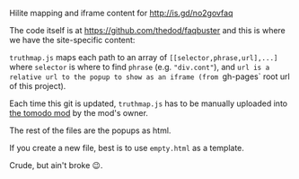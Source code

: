 Hilite mapping and iframe content for http://is.gd/no2govfaq

The code itself is at https://github.com/thedod/faqbuster and this is where we have the site-specific content:

`truthmap.js` maps each path to an array of `[[selector,phrase,url],...]`
where `selector` is where to find `phrase` (e.g. `"div.cont"`), and `url is a relative url to the popup to show as an iframe
(from `gh-pages` root url of this project).

Each time this git is updated, `truthmap.js` has to be manually uploaded into [the tomodo mod](http://tomodo.com/viewsource/1099/) by the mod's owner.

The rest of the files are the popups as html.

If you create a new file, best is to use `empty.html` as a template.

Crude, but ain't broke :wink:.
